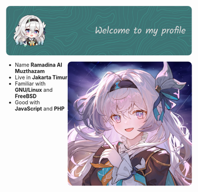 <img src="./assets/firefly-header.png">

<div style="">
  <img src="./assets/firefly-face.jpg" width="337px" height="337" style="border-radius: 10px 10px" align=right>

  <div style="">

  - Name **Ramadina Al Muzthazam**
  - Live in **Jakarta Timur**
  - Familiar with **GNU/Linux** and **FreeBSD**
  - Good with **JavaScript** and **PHP** 
  </div>
</div>
